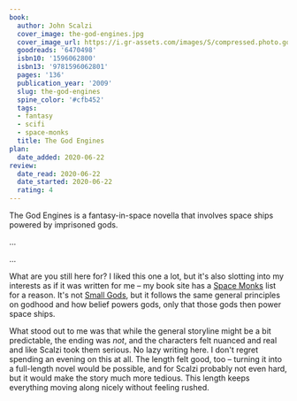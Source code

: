 ```yaml
---
book:
  author: John Scalzi
  cover_image: the-god-engines.jpg
  cover_image_url: https://i.gr-assets.com/images/S/compressed.photo.goodreads.com/books/1255398826l/6470498._SX98_.jpg
  goodreads: '6470498'
  isbn10: '1596062800'
  isbn13: '9781596062801'
  pages: '136'
  publication_year: '2009'
  slug: the-god-engines
  spine_color: '#cfb452'
  tags:
  - fantasy
  - scifi
  - space-monks
  title: The God Engines
plan:
  date_added: 2020-06-22
review:
  date_read: 2020-06-22
  date_started: 2020-06-22
  rating: 4
---
```


The God Engines is a fantasy-in-space novella that involves space ships powered by imprisoned gods.

…

…

What are you still here for? I liked this one a lot, but it's also slotting into my interests as if it was written for
me – my book site has a [Space Monks](https://books.rixx.de/lists/space-monks/) list for a reason. It's not [Small
Gods](https://books.rixx.de/reviews/2005/small-gods/), but it follows the same general principles on godhood and how
belief powers gods, only that those gods then power space ships.

What stood out to me was that while the general storyline might be a bit predictable, the ending was *not*, and the
characters felt nuanced and real and like Scalzi took them serious. No lazy writing here. I don't regret spending an
evening on this at all. The length felt good, too – turning it into a full-length novel would be possible, and for
Scalzi probably not even hard, but it would make the story much more tedious. This length keeps everything moving along
nicely without feeling rushed.
